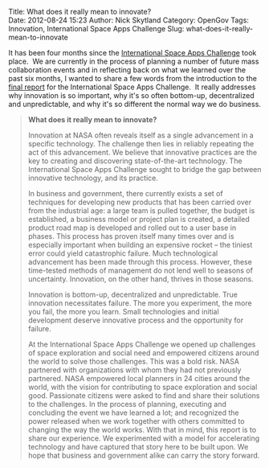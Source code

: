 Title: What does it really mean to innovate?  
Date: 2012-08-24 15:23
Author: Nick Skytland
Category: OpenGov
Tags: Innovation, International Space Apps Challenge
Slug: what-does-it-really-mean-to-innovate

It has been four months since the [International Space Apps Challenge][]
took place.  We are currently in the process of planning a number of
future mass collaboration events and in reflecting back on what we
learned over the past six months, I wanted to share a few words from the
introduction to the [final report][] for the International Space Apps
Challenge.  It really addresses why innovation is so important, why it's
so often bottom-up, decentralized and unpredictable, and why it's
so different the normal way we do business.

> **What does it really mean to innovate?**
>
> Innovation at NASA often reveals itself as a single advancement in a
> specific technology. The challenge then lies in reliably repeating the
> act of this advancement. We believe that innovative practices are the
> key to creating and discovering state-of-the-art technology. The
> International Space Apps Challenge sought to bridge the gap between
> innovative technology, and its practice.
>
> In business and government, there currently exists a set of techniques
> for developing new products that has been carried over from the
> industrial age: a large team is pulled together, the budget is
> established, a business model or project plan is created, a detailed
> product road map is developed and rolled out to a user base in phases.
> This process has proven itself many times over and is especially
> important when building an expensive rocket – the tiniest error could
> yield catastrophic failure. Much technological advancement has been
> made through this process. However, these time-tested methods of
> management do not lend well to seasons of uncertainty. Innovation, on
> the other hand, thrives in those seasons.
>
> Innovation is bottom-up, decentralized and unpredictable. True
> innovation necessitates failure. The more you experiment, the more you
> fail, the more you learn. Small technologies and initial development
> deserve innovative process and the opportunity for failure.
>
> At the International Space Apps Challenge we opened up challenges of
> space exploration and social need and empowered citizens around the
> world to solve those challenges. This was a bold risk. NASA partnered
> with organizations with whom they had not previously partnered. NASA
> empowered local planners in 24 cities around the world, with the
> vision for contributing to space exploration and social good.
> Passionate citizens were asked to find and share their solutions to
> the challenges. In the process of planning, executing and concluding
> the event we have learned a lot; and recognized the power released
> when we work together with others committed to changing the way the
> world works. With that in mind, this report is to share our
> experience. We experimented with a model for accelerating technology
> and have captured that story here to be built upon. We hope that
> business and government alike can carry the story forward.

  [International Space Apps Challenge]: http://spaceappschallenge.org/
  [final report]: http://goo.gl/QR3Em
